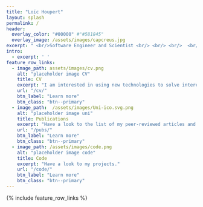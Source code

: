 ```yaml
---
title: "Loïc Houpert"
layout: splash
permalink: /
header:
  overlay_color: "#00000" #"#581845"
  overlay_image: /assets/images/capcreus.jpg
excerpt: " <br/>Software Engineer and Scientist <br/> <br/> <br/>  <br/>"
intro:
  - excerpt: ' '
feature_row_links:
  - image_path: assets/images/cv.png    
    alt: "placeholder image CV"
    title: CV    
    excerpt: "I am interested in using new technologies to solve interesting problems."
    url: "/cv/"
    btn_label: "Learn more"
    btn_class: "btn--primary"
  - image_path:  /assets/images/Uni-ico.svg.png
    alt: "placeholder image uni"
    title: Publications
    excerpt: "Have a look to the list of my peer-reviewed articles and talks."    
    url: "/pubs/"
    btn_label: "Learn more"
    btn_class: "btn--primary"
  - image_path: /assets/images/code.png
    alt: "placeholder image code"
    title: Code
    excerpt: "Have a look to my projects."        
    url: "/code/"
    btn_label: "Learn more"
    btn_class: "btn--primary"
---
```


{% include feature_row_links %}
